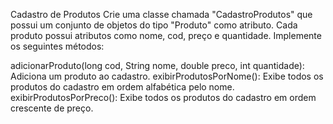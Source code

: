 Cadastro de Produtos
Crie uma classe chamada "CadastroProdutos" que possui um conjunto de objetos do tipo "Produto"
como atributo. Cada produto possui atributos como nome, cod, preço e quantidade.
Implemente os seguintes métodos:

adicionarProduto(long cod, String nome, double preco, int quantidade): Adiciona um produto ao cadastro.
exibirProdutosPorNome(): Exibe todos os produtos do cadastro em ordem alfabética pelo nome.
exibirProdutosPorPreco(): Exibe todos os produtos do cadastro em ordem crescente de preço. 